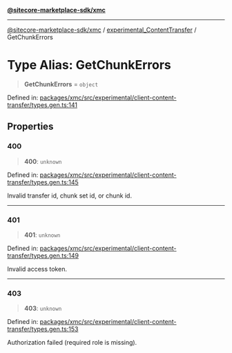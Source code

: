 [**@sitecore-marketplace-sdk/xmc**](../../../../README.md)

***

[@sitecore-marketplace-sdk/xmc](../../../../README.md) / [experimental\_ContentTransfer](../README.md) / GetChunkErrors

# Type Alias: GetChunkErrors

> **GetChunkErrors** = `object`

Defined in: [packages/xmc/src/experimental/client-content-transfer/types.gen.ts:141](https://github.com/Sitecore/marketplace-sdk/blob/main/packages/xmc/src/experimental/client-content-transfer/types.gen.ts#L141)

## Properties

### 400

> **400**: `unknown`

Defined in: [packages/xmc/src/experimental/client-content-transfer/types.gen.ts:145](https://github.com/Sitecore/marketplace-sdk/blob/main/packages/xmc/src/experimental/client-content-transfer/types.gen.ts#L145)

Invalid transfer id, chunk set id, or chunk id.

***

### 401

> **401**: `unknown`

Defined in: [packages/xmc/src/experimental/client-content-transfer/types.gen.ts:149](https://github.com/Sitecore/marketplace-sdk/blob/main/packages/xmc/src/experimental/client-content-transfer/types.gen.ts#L149)

Invalid access token.

***

### 403

> **403**: `unknown`

Defined in: [packages/xmc/src/experimental/client-content-transfer/types.gen.ts:153](https://github.com/Sitecore/marketplace-sdk/blob/main/packages/xmc/src/experimental/client-content-transfer/types.gen.ts#L153)

Authorization failed (required role is missing).
